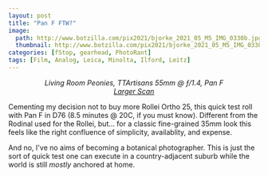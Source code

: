 ```yaml
---
layout: post
title: "Pan F FTW?"
image:
  path: http://www.botzilla.com/pix2021/bjorke_2021_05_M5_IMG_0330b.jpg
  thumbnail: http://www.botzilla.com/pix2021/bjorke_2021_05_M5_IMG_0330b.jpg
categories: [fStop, gearhead, PhotoRant]
tags: [Film, Analog, Leica, Minolta, Ilford, Leitz]
---
```


<center><i>Living Room Peonies, TTArtisans 55mm @ ƒ/1.4, Pan F<br/><a href="bjorke_2021_05_M5_IMG_0330.jpg">Larger Scan</a></i></center>

Cementing my decision not to buy more Rollei Ortho 25, this quick test roll with Pan F in D76 (8.5 minutes @ 20C, if you must know). Different from the Rodinal used for the Rollei, but... for a classic fine-grained 35mm look this feels like the right confluence of simplicity, availablity, and expense. 

And no, I've no aims of becoming a botanical photographer. This is just the sort of quick test one can execute in a country-adjacent suburb while the world is still _mostly_ anchored at home.

